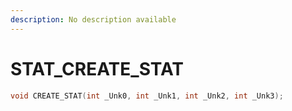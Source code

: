 ```yaml
---
description: No description available 
---
```


# STAT\_CREATE_STAT

```cpp
void CREATE_STAT(int _Unk0, int _Unk1, int _Unk2, int _Unk3);
```